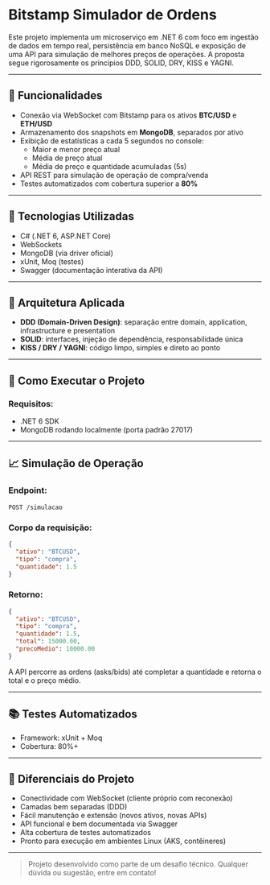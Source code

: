 # Bitstamp Simulador de Ordens

Este projeto implementa um microserviço em .NET 6 com foco em ingestão de dados em tempo real, persistência em banco NoSQL e exposição de uma API para simulação de melhores preços de operações. A proposta segue rigorosamente os princípios DDD, SOLID, DRY, KISS e YAGNI.

---

## 🚀 Funcionalidades

- Conexão via WebSocket com Bitstamp para os ativos **BTC/USD** e **ETH/USD**
- Armazenamento dos snapshots em **MongoDB**, separados por ativo
- Exibição de estatísticas a cada 5 segundos no console:
  - Maior e menor preço atual
  - Média de preço atual
  - Média de preço e quantidade acumuladas (5s)
- API REST para simulação de operação de compra/venda
- Testes automatizados com cobertura superior a **80%**

---

## 🧰 Tecnologias Utilizadas

- C# (.NET 6, ASP.NET Core)
- WebSockets
- MongoDB (via driver oficial)
- xUnit, Moq (testes)
- Swagger (documentação interativa da API)

---

## 📆 Arquitetura Aplicada

- **DDD (Domain-Driven Design)**: separação entre domain, application, infrastructure e presentation
- **SOLID**: interfaces, injeção de dependência, responsabilidade única
- **KISS / DRY / YAGNI**: código limpo, simples e direto ao ponto

---

## 💼 Como Executar o Projeto

### Requisitos:
- .NET 6 SDK
- MongoDB rodando localmente (porta padrão 27017)


---

## 📈 Simulação de Operação

### Endpoint:
```http
POST /simulacao
```

### Corpo da requisição:
```json
{
  "ativo": "BTCUSD",
  "tipo": "compra",
  "quantidade": 1.5
}
```

### Retorno:
```json
{
  "ativo": "BTCUSD",
  "tipo": "compra",
  "quantidade": 1.5,
  "total": 15000.00,
  "precoMedio": 10000.00
}
```

A API percorre as ordens (asks/bids) até completar a quantidade e retorna o total e o preço médio.

---

## 📚 Testes Automatizados

- Framework: xUnit + Moq
- Cobertura: 80%+

---

## 📄 Diferenciais do Projeto

- Conectividade com WebSocket (cliente próprio com reconexão)
- Camadas bem separadas (DDD)
- Fácil manutenção e extensão (novos ativos, novas APIs)
- API funcional e bem documentada via Swagger
- Alta cobertura de testes automatizados
- Pronto para execução em ambientes Linux (AKS, contêineres)

---

> Projeto desenvolvido como parte de um desafio técnico. Qualquer dúvida ou sugestão, entre em contato!

